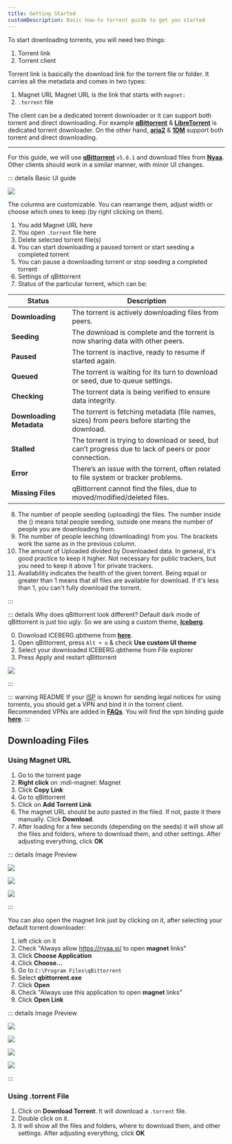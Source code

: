 ```yaml
---
title: Getting Started
customDescription: Basic how-to torrent guide to get you started 
---
```


<GradientCard title="Getting Started" description="Basic how-to torrent guide to get you started" theme="turquoise" variant="thin"/>

To start downloading torrents, you will need two things:
1. Torrent link
2. Torrent client


Torrent link is basically the download link for the torrent file or folder. It carries all the metadata and comes in two types:
1. Magnet URL <tooltip>Magnet URL is the link that starts with `magnet:`</tooltip>
2. `.torrent` file


The client can be a dedicated torrent downloader or it can support both torrent and direct downloading. For example [**qBittorrent**](https://www.qbittorrent.org/) & [**LibreTorrent**](https://github.com/proninyaroslav/libretorrent) is dedicated torrent downloader. On the other hand, [**aria2**](https://aria2.github.io/) & [**1DM**](https://play.google.com/store/apps/details?id=idm.internet.download.manager) support both torrent and direct downloading.

___

For this guide, we will use [**qBittorrent**](https://www.qbittorrent.org/) `v5.0.1` and download files from [**Nyaa**](https://nyaa.si/). Other clients should work in a similar manner, with minor UI changes.

::: details Basic UI guide

![](/torrenting/start/0.png)

The columns are customizable. You can rearrange them, adjust width or choose which ones to keep (by right clicking on them).

1. You add Magnet URL here
2. You open `.torrent` file here
3. Delete selected torrent file(s)
4. You can start downloading a paused torrent or start seeding a completed torrent
5. You can pause a downloading torrent or stop seeding a completed torrent
6. Settings of qBittorrent
7. Status of the particular torrent, which can be:

| Status                  | Description                                                                                              |
|-------------------------|----------------------------------------------------------------------------------------------------------|
| **Downloading**         | The torrent is actively downloading files from peers. |
| **Seeding**             | The download is complete and the torrent is now sharing data with other peers. |
| **Paused**              | The torrent is inactive, ready to resume if started again. |
| **Queued**              | The torrent is waiting for its turn to download or seed, due to queue settings. |
| **Checking**            | The torrent data is being verified to ensure data integrity. |
| **Downloading Metadata** | The torrent is fetching metadata (file names, sizes) from peers before starting the download. |
| **Stalled**             | The torrent is trying to download or seed, but can’t progress due to lack of peers or poor connection. |
| **Error**               | There’s an issue with the torrent, often related to file system or tracker problems. |
| **Missing Files**       | qBittorrent cannot find the files, due to moved/modified/deleted files. |

8. The number of people seeding (uploading) the files. The number inside the () means total people seeding, outside one means the number of people you are downloading from.
9. The number of people leeching (downloading) from you. The brackets work the same as in the previous column.
10. The amount of Uploaded divided by Downloaded data. In general, it's good practice to keep it higher. Not necessary for public trackers, but you need to keep it above 1 for private trackers.
11. Availability indicates the health of the given torrent. Being equal or greater than 1 means that all files are available for download. If it's less than 1, you can't fully download the torrent.

:::

::: details Why does qBittorrent look different?
Default dark mode of qBittorrent is just too ugly. So we are using a custom theme, [**Iceberg**](https://github.com/CyberSeas/qBittorrentDarktheme).

0. Download ICEBERG.qbtheme from [**here**](https://github.com/CyberSeas/qBittorrentDarktheme/blob/master/ICEBERG.qbtheme).
1. Open qBittorrent, press `Alt + o` & check **Use custom UI theme**
2. Select your downloaded ICEBERG.qbtheme from File explorer
3. Press Apply and restart qBittorrent

![](/torrenting/start/100.png)

:::

::: warning README
If your [ISP](https://en.wikipedia.org/wiki/Internet_service_provider) is known for sending legal notices for using torrents, you should get a VPN and bind it in the torrent client. Recommended VPNs are added in [**FAQs**](/torrenting/faq.md). You will find the vpn binding guide [**here**](/torrenting/qbit.md#vpn-binding).
:::

## Downloading Files

### Using Magnet URL

1. Go to the torrent page
2. **Right click** on :mdi-magnet: Magnet
3. Click **Copy Link**
4. Go to qBittorrent
5. Click on **Add Torrent Link**
6. The magnet URL should be auto pasted in the filed. If not, paste it there manually. Click **Download**.
7. After loading for a few seconds (depending on the seeds) it will show all the files and folders, where to download them, and other settings. After adjusting everything, click **OK**

::: details Image Preview

![](/torrenting/start/1.png)

![](/torrenting/start/2.png)

![](/torrenting/start/3.png)

:::

You can also open the magnet link just by clicking on it, after selecting your default torrent downloader:
1. left click on it
2. Check "Always allow https://nyaa.si/ to open **magnet** links"
3. Click **Choose Application**
4. Click **Choose...**
5. Go to `C:\Program Files\qBittorrent`
6. Select **qbittorrent.exe**
7. Click **Open**
8. Check "Always use this application to open **magnet** links"
9. Click **Open Link**

::: details Image Preview

![](/torrenting/start/5.png)

![](/torrenting/start/6.png)

![](/torrenting/start/7.png)

![](/torrenting/start/8.png)

:::

### Using .torrent File
1. Click on **Download Torrent**. It will download a `.torrent` file.
2. Double click on it.
3. It will show all the files and folders, where to download them, and other settings. After adjusting everything, click **OK**